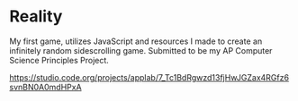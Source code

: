 # Reality
My first game, utilizes JavaScript and resources I made to create an infinitely random sidescrolling game. Submitted to be my AP Computer Science Principles Project.

https://studio.code.org/projects/applab/7_Tc1BdRgwzd13fjHwJGZax4RGfz6svnBN0A0mdHPxA
